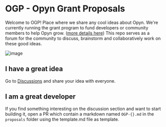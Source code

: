 # OGP - Opyn Grant Proposals

Welcome to OGP! Place where we share any cool ideas about Opyn. 
We're currently running the grant program to fund developers or community members to help Opyn grow. ([more details here](https://medium.com/opyn/opyn-ecosystem-grants-f4ad0d3b2ae4)) This repo serves as a forum for the community to discuss, brainstorm and collaboratively work on these good ideas.

![image](https://user-images.githubusercontent.com/20136488/113127266-253eb080-924b-11eb-8394-ef0d50821db9.png)

## I have a great idea

Go to [Discussions](https://github.com/opynfinance/OGP/discussions/new) and share your idea with everyone.

## I am a great developer

If you find something interesting on the discussion section and want to start building it, open a PR which contain a markdown named `OGP-{}.md` in the `proposals` folder using the template.md file as template.
